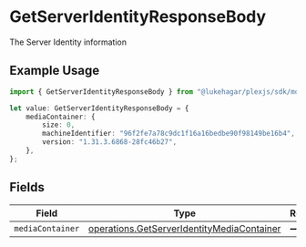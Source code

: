 # GetServerIdentityResponseBody

The Server Identity information

## Example Usage

```typescript
import { GetServerIdentityResponseBody } from "@lukehagar/plexjs/sdk/models/operations";

let value: GetServerIdentityResponseBody = {
    mediaContainer: {
        size: 0,
        machineIdentifier: "96f2fe7a78c9dc1f16a16bedbe90f98149be16b4",
        version: "1.31.3.6868-28fc46b27",
    },
};
```

## Fields

| Field                                                                                                           | Type                                                                                                            | Required                                                                                                        | Description                                                                                                     |
| --------------------------------------------------------------------------------------------------------------- | --------------------------------------------------------------------------------------------------------------- | --------------------------------------------------------------------------------------------------------------- | --------------------------------------------------------------------------------------------------------------- |
| `mediaContainer`                                                                                                | [operations.GetServerIdentityMediaContainer](../../../sdk/models/operations/getserveridentitymediacontainer.md) | :heavy_minus_sign:                                                                                              | N/A                                                                                                             |